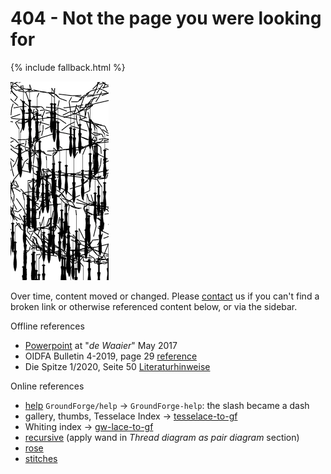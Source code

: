 404 - Not the page you were looking for
===

{% include fallback.html %}

![](images/tipped-over.png?align=right)

Over time, content moved or changed.
Please [contact] us if you can't find a broken link 
or otherwise referenced content below, or via the sidebar.

[contact]: https://groundforge.wordpress.com/

Offline references

* [Powerpoint](https://github.com/d-bl/GroundForge/blob/e6464920/docs/help/NL.pdf)  at "_de Waaier_" May 2017
* OIDFA Bulletin 4-2019, page 29 [reference](https://github.com/d-bl/GroundForge/blob/oidfa-article/docs/help/index.md#BK-31) 
* Die Spitze 1/2020, Seite 50 [Literaturhinweise](https://github.com/d-bl/GroundForge/blob/oidfa-article/docs/help/DE.md#BK-31)

Online references

* [help](/GroundForge-help/) `GroundForge/help` -> `GroundForge-help`: the slash became a dash
* gallery, thumbs, Tesselace Index -> [tesselace-to-gf](/tesseLace-to-gf)
* Whiting index -> [gw-lace-to-gf](/gw-lace-to-gf)
* [recursive](/GroundForge/tiles) (apply wand in _Thread diagram as pair diagram_ section) 
* [rose](/GroundForge/sheet.html?patch=5831%20-4-7;bricks&patch=-437%2034-7;bricks&patch=4830%20--77;bricks)
* [stitches](/GroundForge-help/Replace)
